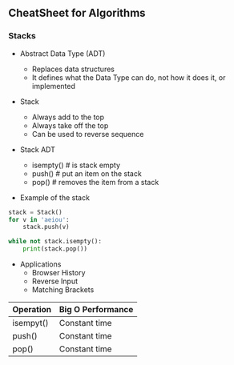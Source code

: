 ## CheatSheet for Algorithms 

### Stacks

* Abstract Data Type (ADT)
  * Replaces data structures
  * It defines what the Data Type can do, not how it does it, or implemented

* Stack
  * Always add to the top
  * Always take off the top
  * Can be used to reverse sequence

* Stack ADT
  * isempty() # is stack empty
  * push()    # put an item on the stack
  * pop()     # removes the item from a stack

* Example of the stack

```python
stack = Stack()
for v in 'aeiou':
    stack.push(v)

while not stack.isempty():
    print(stack.pop())
```

* Applications
  * Browser History
  * Reverse Input
  * Matching Brackets

Operation | Big O Performance
------------ | -------------
isempyt() | Constant time
push() | Constant time
pop() | Constant time


